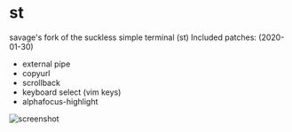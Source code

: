 # st
savage's fork of the suckless simple terminal (st)
Included patches: (2020-01-30)
- external pipe
- copyurl
- scrollback
- keyboard select (vim keys)
- alphafocus-highlight

![screenshot](http://n0a110w.xyz/img/compress/iseG.png)
